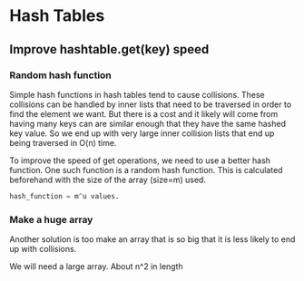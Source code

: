 # Hash Tables

## Improve hashtable.get(key) speed

### Random hash function

Simple hash functions in hash tables tend to cause collisions. These collisions can be handled by inner lists that need to be traversed in order to find the element we want. But there is a cost and it likely will come from having many keys can are similar enough that they have the same hashed key value. So we end up with very large inner collision lists that end up being traversed in O(n) time.

To improve the speed of get operations, we need to use a better hash function. One such function is a random hash function. This is calculated beforehand with the size of the array (size=m) used. 

```python
hash_function = m^u values.
```

### Make a huge array

Another solution is too make an array that is so big that it is less likely to end up with collisions.

We will need a large array. About n^2 in length
